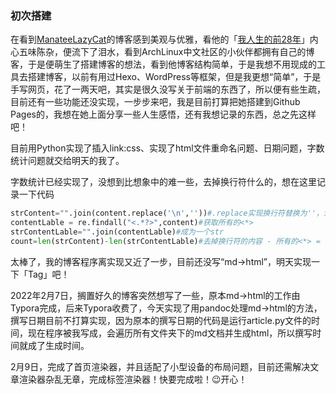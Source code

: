 ### 初次搭建

在看到[ManateeLazyCat](https://manateelazycat.github.io/index.html)的博客感到美观与优雅，看他的「[我人生的前28年](https://manateelazycat.github.io/life/2016/03/03/my-life-before-28-years.html)」内心五味陈杂，便流下了泪水，看到ArchLinux中文社区的小伙伴都拥有自己的博客，于是便萌生了搭建博客的想法，看到他博客结构简单，于是我想不用现成的工具去搭建博客，以前有用过Hexo、WordPress等框架，但是我更想“简单”，于是手写网页，花了一两天吧，其实是很久没写关于前端的东西了，所以便有些生疏，目前还有一些功能还没实现，一步步来吧，我是目前打算把她搭建到Github Pages的，我想在她上面分享一些人生感悟，还有我想记录的东西，总之先这样吧！

目前用Python实现了插入link:css、实现了html文件重命名问题、日期问题，字数统计问题就交给明天的我了。

字数统计已经实现了，没想到比想象中的难一些，去掉换行符什么的，想在这里记录一下代码

```python
strContent="".join(content.replace('\n',''))#.replace实现换行符替换为''，注：本身content也为str类型
contentLable = re.findall("<.*?>",content)#获取所有的<*>
strContentLable="".join(contentLable)#成为一个str
count=len(strContent)-len(strContentLable)#去掉换行符的内容 - 所有的<*> = 实际的字数
```

太棒了，我的博客程序离实现又近了一步，目前还没写“md->html”，明天实现一下「Tag」吧！

2022年2月7日，搁置好久的博客突然想写了一些，原本md->html的工作由Typora完成，后来Typora收费了，今天实现了用pandoc处理md->html的方法，撰写日期目前不打算实现，因为原本的撰写日期的代码是运行article.py文件的时间，现在程序被我写成，会遍历所有文件夹下的md文档并生成html，所以撰写时间就成了生成时间。

2月9日，完成了首页渲染器，并且适配了小型设备的布局问题，目前还需解决文章渲染器杂乱无章，完成标签渲染器！快要完成啦！😉开心！